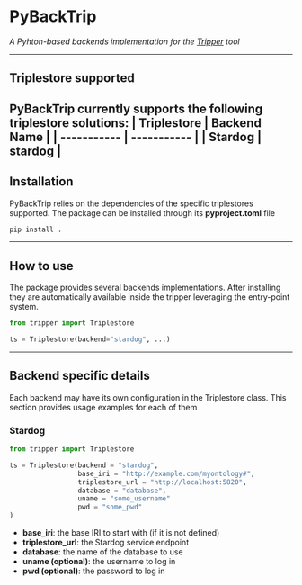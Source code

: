 # PyBackTrip
*A Pyhton-based backends implementation for the [Tripper](https://github.com/EMMC-ASBL/tripper) tool*

---
## Triplestore supported
PyBackTrip currently supports the following triplestore solutions:
| Triplestore | Backend Name |
| ----------- | ----------- |
| Stardog | stardog |
---

## Installation
PyBackTrip relies on the dependencies of the specific triplestores supported. The package can be installed through its **pyproject.toml** file

```python
pip install .
```

---
## How to use
The package provides several backends implementations. After installing they are automatically available inside the tripper leveraging the entry-point system.

```python
from tripper import Triplestore

ts = Triplestore(backend="stardog", ...)
```
---

## Backend specific details
Each backend may have its own configuration in the Triplestore class. This section provides usage examples for each of them

### Stardog
```python
from tripper import Triplestore

ts = Triplestore(backend = "stardog", 
                 base_iri = "http://example.com/myontology#", 
                 triplestore_url = "http://localhost:5820", 
                 database = "database",
                 uname = "some_username"
                 pwd = "some_pwd"
)
```
* **base_iri**: the base IRI to start with (if it is not defined)
* **triplestore_url**: the Stardog service endpoint
* **database**: the name of the database to use
* **uname (optional)**: the username to log in
* **pwd (optional)**: the password to log in



